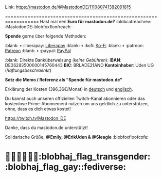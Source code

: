 Link: https://mastodon.de/@MastodonDE/111080741382091815

==================================================================
Hast mal nen **Euro für mastodon.de?** :blobcatreachrev:​:MastodonDE:​:blobfoxfloofreach:  

**Spende** gerne über folgende Methoden:

:blank: • :liberapay: [Liberapay](https://liberapay.com/MastodonDE) 
:blank: • :kofi: [Ko-Fi](https://ko-fi.com/MastodonDE) 
:blank: • :patreon: [Patreon](https://patreon.com/MastodonDE) 
:blank: • :paypal: [PayPal](https://www.paypal.com/donate/?hosted_button_id=7CZ4CXZ2L32R8)  

:blank:
Direkte Banküberweisung (*keine Gebühren*): 
**IBAN**: DE36283500000145760443 
**BIC**: BRLADE21ANO 
**Kontoinhaber**: Uden UG (*haftungsbeschraenkt*) 
  
  
**Setz die Memo / Referenz als "Spende für mastodon.de"**  
  
  
Erklärung der Kosten (396,36€/Monat) in [deutsch](https://mastodon.de/@MastodonDE/110810936592028856) und [englisch](https://mastodon.de/@MastodonDE/110811119053549314).

Du kannst auch unseren offiziellen Twitch-Kanal abonnieren oder das kostenlose Prime-Abonnement nutzen um uns geldlich zu unterstützen, ohne, dass es dich etwas kostet!

https://twitch.tv/Mastodon_DE

Danke, dass du mastodon.de unterstützt!

Solidarische Grüße,
**@Emily, @ErikUden & @Sleagle** :blobfoxfloofcofe:

🤎🧡💛💚💙💜:blobhaj_flag_transgender:​:blobhaj_flag_gay:​:fediverse:
==================================================================